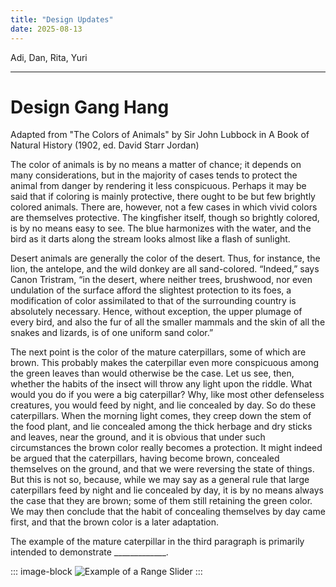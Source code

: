 ```yaml
---
title: "Design Updates"
date: 2025-08-13
---
```


Adi, Dan, Rita, Yuri

---

# Design Gang Hang

Adapted from "The Colors of Animals" by Sir John Lubbock in A Book of Natural History (1902, ed. David Starr Jordan)

The color of animals is by no means a matter of chance; it depends on many considerations, but in the majority of cases tends to protect the animal from danger by rendering it less conspicuous. Perhaps it may be said that if coloring is mainly protective, there ought to be but few brightly colored animals. There are, however, not a few cases in which vivid colors are themselves protective. The kingfisher itself, though so brightly colored, is by no means easy to see. The blue harmonizes with the water, and the bird as it darts along the stream looks almost like a flash of sunlight.

Desert animals are generally the color of the desert. Thus, for instance, the lion, the antelope, and the wild donkey are all sand-colored. “Indeed,” says Canon Tristram, “in the desert, where neither trees, brushwood, nor even undulation of the surface afford the slightest protection to its foes, a modification of color assimilated to that of the surrounding country is absolutely necessary. Hence, without exception, the upper plumage of every bird, and also the fur of all the smaller mammals and the skin of all the snakes and lizards, is of one uniform sand color.”

The next point is the color of the mature caterpillars, some of which are brown. This probably makes the caterpillar even more conspicuous among the green leaves than would otherwise be the case. Let us see, then, whether the habits of the insect will throw any light upon the riddle. What would you do if you were a big caterpillar? Why, like most other defenseless creatures, you would feed by night, and lie concealed by day. So do these caterpillars. When the morning light comes, they creep down the stem of the food plant, and lie concealed among the thick herbage and dry sticks and leaves, near the ground, and it is obvious that under such circumstances the brown color really becomes a protection. It might indeed be argued that the caterpillars, having become brown, concealed themselves on the ground, and that we were reversing the state of things. But this is not so, because, while we may say as a general rule that large caterpillars feed by night and lie concealed by day, it is by no means always the case that they are brown; some of them still retaining the green color. We may then conclude that the habit of concealing themselves by day came first, and that the brown color is a later adaptation.

The example of the mature caterpillar in the third paragraph is primarily intended to demonstrate _____________.

::: image-block
![Example of a Range Slider](/blog/yuri.svg)
:::